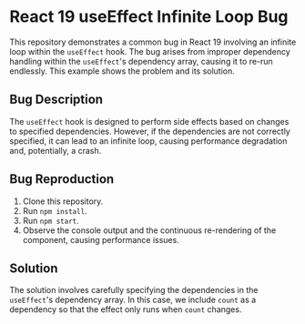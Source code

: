 # React 19 useEffect Infinite Loop Bug

This repository demonstrates a common bug in React 19 involving an infinite loop within the `useEffect` hook.  The bug arises from improper dependency handling within the `useEffect`'s dependency array, causing it to re-run endlessly. This example shows the problem and its solution.

## Bug Description

The `useEffect` hook is designed to perform side effects based on changes to specified dependencies. However, if the dependencies are not correctly specified, it can lead to an infinite loop, causing performance degradation and, potentially, a crash.

## Bug Reproduction

1. Clone this repository.
2. Run `npm install`.
3. Run `npm start`.
4. Observe the console output and the continuous re-rendering of the component, causing performance issues.  

## Solution

The solution involves carefully specifying the dependencies in the `useEffect`'s dependency array. In this case, we include `count` as a dependency so that the effect only runs when `count` changes.
